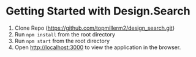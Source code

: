 # Getting Started with Design.Search

1. Clone Repo (https://github.com/topmillerm2/design_search.git)
2. Run `npm install` from the root directory
3. Run `npm start` from the root directory
4. Open [http://localhost:3000](http://localhost:3000) to view the application in the browser.
